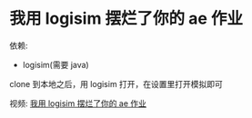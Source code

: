 # 我用 logisim 摆烂了你的 ae 作业

依赖:

- logisim(需要 java)

clone 到本地之后，用 logisim 打开，在设置里打开模拟即可

视频: [我用 logisim 摆烂了你的 ae 作业](https://www.bilibili.com/video/BV1pi4y197uu)
